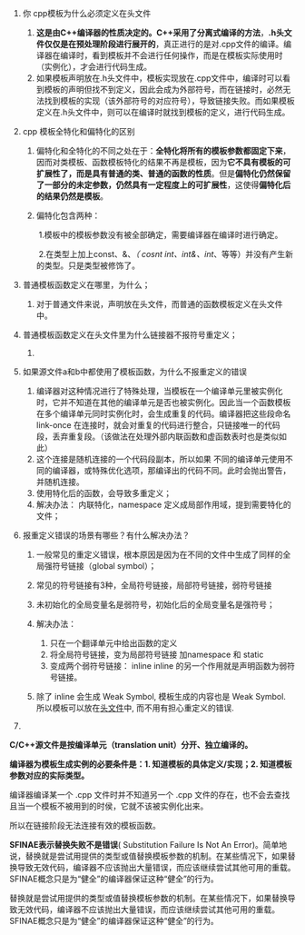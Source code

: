 1. 你 cpp模板为什么必须定义在头文件

   1. **这是由C++编译器的性质决定的。C++采用了分离式编译的方法**，**.h头文件仅仅是在预处理阶段进行展开的**，真正进行的是对.cpp文件的编译。编译器在编译时，看到模板并不会进行任何操作，而是在模板实际使用时（实例化），才会进行代码生成。
   2. 如果模板声明放在.h头文件中，模板实现放在.cpp文件中，编译时可以看到模板的声明但找不到定义，因此会成为外部符号，而在链接时，必然无法找到模板的实现（该外部符号的对应符号），导致链接失败。而如果模板定义在.h头文件中，则可以在编译时就找到模板的定义，进行代码生成。
      

2. cpp 模板全特化和偏特化的区别

   1. 偏特化和全特化的不同之处在于：**全特化将所有的模板参数都固定下来**，因而对类模板、函数模板特化的结果不再是模板，因为**它不具有模板的可扩展性了，而是具有普通的类、普通的函数的性质**。但是**偏特化仍然保留了一部分的未定参数，仍然具有一定程度上的可扩展性**，这使得**偏特化后的结果仍然是模板**。

   2. 偏特化包含两种：

      ​       1.模板中的模板参数没有被全部确定，需要编译器在编译时进行确定。

      ​       2.在类型上加上const、&、*（ cosnt int、int&、int*、等等）并没有产生新的类型。只是类型被修饰了。
   
3. 普通模板函数定义在哪里，为什么；

   1. 对于普通文件来说，声明放在头文件，而普通的函数模板定义在头文件中。

4. 普通模板函数定义在头文件里为什么链接器不报符号重定义；

   1. 

5. 如果源文件a和b中都使用了模板函数，为什么不报重定义的错误

   1. 编译器对这种情况进行了特殊处理，当模板在一个编译单元里被实例化时，它并不知道在其他的编译单元是否也被实例化。因此当一个函数模板在多个编译单元同时实例化时，会生成重复的代码。编译器把这些段命名 link-once 在连接时，就会对重复的代码进行整合，只链接唯一的代码段，丢弃重复段。（该做法在处理外部内联函数和虚函数表时也是类似如此）
   2. 这个连接是随机连接的一个代码段副本，所以如果 不同的编译单元使用不同的编译器，或特殊优化选项，那编译出的代码不同。此时会抛出警告，并随机连接。
   3. 使用特化后的函数，会导致多重定义；
   4. 解决办法： 内联特化，namespace 定义成局部作用域，提到需要特化的文件；

6. 报重定义错误的场景有哪些？有什么解决办法？

   1. 一般常见的重定义错误，根本原因是因为在不同的文件中生成了同样的全局强符号链接（global symbol）；
   2. 常见的符号链接有3种，全局符号链接，局部符号链接，弱符号链接
   3. 未初始化的全局变量名是弱符号，初始化后的全局变量名是强符号；
   4. 解决办法： 
      1. 只在一个翻译单元中给出函数的定义
      2. 将全局符号链接，变为局部符号链接 加namespace 和 static
      3. 变成两个弱符号链接： inline inline 的另一个作用就是声明函数为弱符号链接。

   5. 除了 inline 会生成 Weak Symbol, 模板生成的内容也是 Weak Symbol. 所以模板可以放在[头文件](https://www.zhihu.com/search?q=头文件&search_source=Entity&hybrid_search_source=Entity&hybrid_search_extra={"sourceType"%3A"answer"%2C"sourceId"%3A1942405670})中, 而不用有担心重定义的错误.

7. 



**C/C++源文件是按编译单元（translation unit）分开、独立编译的。**

**编译器为模板生成实例的必要条件是：1. 知道模板的具体定义/实现；2. 知道模板参数对应的实际类型。**

编译器编译某一个 .cpp 文件时并不知道另一个 .cpp 文件的存在，也不会去查找 且当一个模板不被用到的时侯，它就不该被实例化出来。

所以在链接阶段无法连接有效的模板函数。



**SFINAE表示替换失败不是错误**( Substitution Failure Is Not An Error)。简单地说，替换就是尝试用提供的类型或值替换模板参数的机制。在某些情况下，如果替换导致无效代码，编译器不应该抛出大量错误，而应该继续尝试其他可用的重载。SFINAE概念只是为“健全”的编译器保证这种“健全”的行为。

替换就是尝试用提供的类型或值替换模板参数的机制。在某些情况下，如果替换导致无效代码，编译器不应该抛出大量错误，而应该继续尝试其他可用的重载。SFINAE概念只是为“健全”的编译器保证这种“健全”的行为。